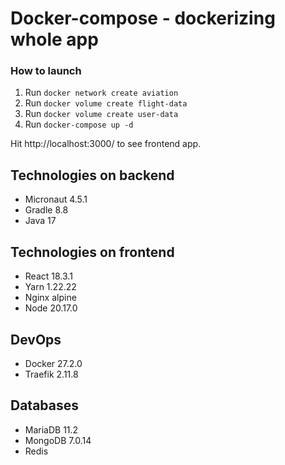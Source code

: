 # Docker-compose - dockerizing whole app

### How to launch
1. Run `docker network create aviation`
2. Run `docker volume create flight-data`
3. Run `docker volume create user-data`
4. Run `docker-compose up -d`

Hit http://localhost:3000/ to see frontend app.

## Technologies on backend
- Micronaut 4.5.1
- Gradle 8.8
- Java 17

## Technologies on frontend
- React 18.3.1
- Yarn 1.22.22
- Nginx alpine
- Node 20.17.0

## DevOps
- Docker 27.2.0
- Traefik 2.11.8

## Databases
- MariaDB 11.2
- MongoDB 7.0.14
- Redis 


